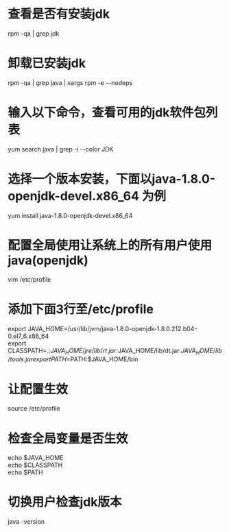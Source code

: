 # 查看是否有安装jdk
rpm -qa | grep jdk

# 卸载已安装jdk
rpm -qa | grep java | xargs rpm -e --nodeps

# 输入以下命令，查看可用的jdk软件包列表
yum search java | grep -i --color JDK

# 选择一个版本安装，下面以java-1.8.0-openjdk-devel.x86_64 为例
yum install java-1.8.0-openjdk-devel.x86_64

# 配置全局使用让系统上的所有用户使用java(openjdk)
vim /etc/profile

# 添加下面3行至/etc/profile
export JAVA_HOME=/usr/lib/jvm/java-1.8.0-openjdk-1.8.0.212.b04-0.el7_6.x86_64  
export CLASSPATH=.:$JAVA_HOME/jre/lib/rt.jar:$JAVA_HOME/lib/dt.jar:$JAVA_HOME/lib/tools.jar  
export PATH=$PATH:$JAVA_HOME/bin

# 让配置生效
source  /etc/profile

# 检查全局变量是否生效
echo $JAVA_HOME  
echo $CLASSPATH  
echo $PATH  

# 切换用户检查jdk版本
java -version
